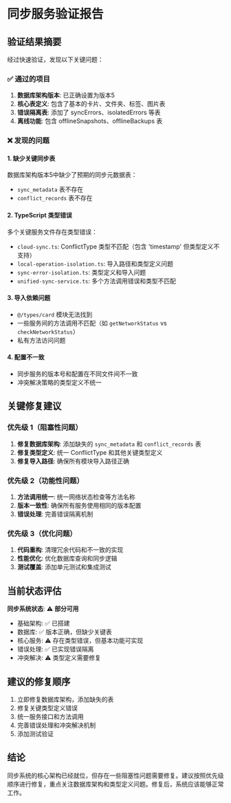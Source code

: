 # 同步服务验证报告

## 验证结果摘要

经过快速验证，发现以下关键问题：

### ✅ 通过的项目
1. **数据库架构版本**: 已正确设置为版本5
2. **核心表定义**: 包含了基本的卡片、文件夹、标签、图片表
3. **错误隔离表**: 添加了 syncErrors、isolatedErrors 等表
4. **离线功能**: 包含 offlineSnapshots、offlineBackups 表

### ❌ 发现的问题

#### 1. 缺少关键同步表
数据库架构版本5中缺少了预期的同步元数据表：
- `sync_metadata` 表不存在
- `conflict_records` 表不存在

#### 2. TypeScript 类型错误
多个关键服务文件存在类型错误：
- `cloud-sync.ts`: ConflictType 类型不匹配（包含 'timestamp' 但类型定义不支持）
- `local-operation-isolation.ts`: 导入路径和类型定义问题
- `sync-error-isolation.ts`: 类型定义和导入问题
- `unified-sync-service.ts`: 多个方法调用错误和类型不匹配

#### 3. 导入依赖问题
- `@/types/card` 模块无法找到
- 一些服务间的方法调用不匹配（如 `getNetworkStatus` vs `checkNetworkStatus`）
- 私有方法访问问题

#### 4. 配置不一致
- 同步服务的版本号和配置在不同文件间不一致
- 冲突解决策略的类型定义不统一

## 关键修复建议

### 优先级 1（阻塞性问题）
1. **修复数据库架构**: 添加缺失的 `sync_metadata` 和 `conflict_records` 表
2. **修复类型定义**: 统一 ConflictType 和其他关键类型定义
3. **修复导入路径**: 确保所有模块导入路径正确

### 优先级 2（功能性问题）
1. **方法调用统一**: 统一网络状态检查等方法名称
2. **版本一致性**: 确保所有服务使用相同的版本配置
3. **错误处理**: 完善错误隔离机制

### 优先级 3（优化问题）
1. **代码重构**: 清理冗余代码和不一致的实现
2. **性能优化**: 优化数据库查询和同步逻辑
3. **测试覆盖**: 添加单元测试和集成测试

## 当前状态评估

**同步系统状态**: ⚠️ **部分可用**

- 基础架构: ✅ 已搭建
- 数据库: ✅ 版本正确，但缺少关键表
- 核心服务: ⚠️ 存在类型错误，但基本功能可实现
- 错误处理: ✅ 已实现错误隔离
- 冲突解决: ⚠️ 类型定义需要修复

## 建议的修复顺序

1. 立即修复数据库架构，添加缺失的表
2. 修复关键类型定义错误
3. 统一服务接口和方法调用
4. 完善错误处理和冲突解决机制
5. 添加测试验证

## 结论

同步系统的核心架构已经就位，但存在一些阻塞性问题需要修复。建议按照优先级顺序进行修复，重点关注数据库架构和类型定义问题。修复后，系统应该能够正常工作。